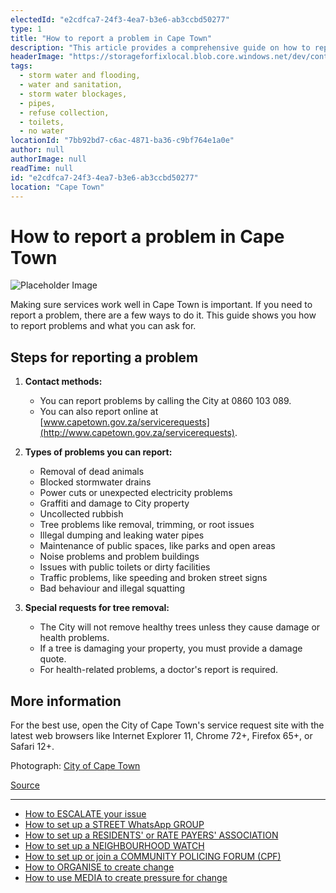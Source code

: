 ```yaml
---
electedId: "e2cdfca7-24f3-4ea7-b3e6-ab3ccbd50277"
type: 1
title: "How to report a problem in Cape Town"
description: "This article provides a comprehensive guide on how to report various issues in Cape Town, including contact methods and types of problems that can be reported. It also outlines special requests for tree removal and offers additional resources for community engagement."
headerImage: "https://storageforfixlocal.blob.core.windows.net/dev/content/e2cdfca7-24f3-4ea7-b3e6-ab3ccbd50277/images/e2cdfca7-24f3-4ea7-b3e6-ab3ccbd50277.webp"
tags:
  - storm water and flooding,
  - water and sanitation,
  - storm water blockages,
  - pipes,
  - refuse collection,
  - toilets,
  - no water
locationId: "7bb92bd7-c6ac-4871-ba36-c9bf764e1a0e"
author: null
authorImage: null
readTime: null
id: "e2cdfca7-24f3-4ea7-b3e6-ab3ccbd50277"
location: "Cape Town"
---
```


# How to report a problem in Cape Town
![Placeholder Image](https://storageforfixlocal.blob.core.windows.net/dev/content/e2cdfca7-24f3-4ea7-b3e6-ab3ccbd50277/images/e2cdfca7-24f3-4ea7-b3e6-ab3ccbd50277.webp)

Making sure services work well in Cape Town is important. If you need to report a problem, there are a few ways to do it. This guide shows you how to report problems and what you can ask for.

## Steps for reporting a problem

1. **Contact methods:**
   - You can report problems by calling the City at 0860 103 089.
   - You can also report online at [www.capetown.gov.za/servicerequests](http://www.capetown.gov.za/servicerequests).

2. **Types of problems you can report:**
   - Removal of dead animals
   - Blocked stormwater drains
   - Power cuts or unexpected electricity problems
   - Graffiti and damage to City property
   - Uncollected rubbish
   - Tree problems like removal, trimming, or root issues
   - Illegal dumping and leaking water pipes
   - Maintenance of public spaces, like parks and open areas
   - Noise problems and problem buildings
   - Issues with public toilets or dirty facilities
   - Traffic problems, like speeding and broken street signs
   - Bad behaviour and illegal squatting

3. **Special requests for tree removal:**
   - The City will not remove healthy trees unless they cause damage or health problems.
   - If a tree is damaging your property, you must provide a damage quote.
   - For health-related problems, a doctor's report is required.

## More information
For the best use, open the City of Cape Town's service request site with the latest web browsers like Internet Explorer 11, Chrome 72+, Firefox 65+, or Safari 12+.

Photograph:  [City of Cape Town](https://www.capetown.gov.za/)


[Source](https://www.capetown.gov.za/City-Connect/Report/Municipal-services-and-maintenance/Submit-a-service-request)

---

- [How to ESCALATE your issue](/content/5c82dc08-0baf-410a-8de9-f7959a4beb3d/)
- [How to set up a STREET WhatsApp GROUP](/content/d6dea590-a527-494e-a551-c338f3bac46b/)
- [How to set up a RESIDENTS' or RATE PAYERS' ASSOCIATION](/content/70f67bab-f596-433f-9f13-f6545cff700e/)
- [How to set up a NEIGHBOURHOOD WATCH](/content/475ff4fc-c8c6-4c0c-a454-6f6dc42c6ce8/)
- [How to set up or join a COMMUNITY POLICING FORUM (CPF)](/content/475ff4fc-c8c6-4c0c-a454-6f6dc42c6ce8/)
- [How to ORGANISE to create change](/content/2797a122-a084-4237-8d99-8e1c4aea4f6e/)
- [How to use MEDIA to create pressure for change](/content/c13796b6-860b-4830-ba7f-c0113cf9daae/)